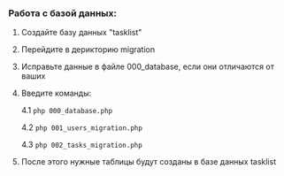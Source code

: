 ### Работа с базой данных:
1. Создайте базу данных "tasklist"
2. Перейдите в дерикторию migration
3. Исправьте данные в файле 000_database, если они отличаются от ваших
4. Введите команды:

   4.1 `php 000_database.php`

   4.2 `php 001_users_migration.php`

   4.3 `php 002_tasks_migration.php`
5. После этого нужные таблицы будут созданы в базе данных tasklist
